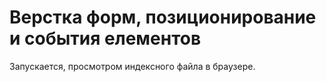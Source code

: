 # Верстка форм, позиционирование и события елементов
Запускается, просмотром индексного файла в браузере.
